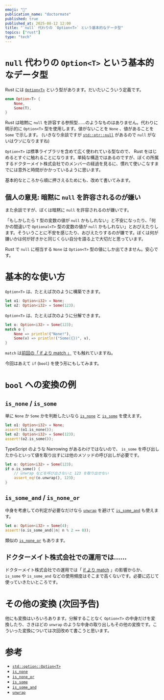 ```yaml
---
emoji: "🫥"
publication_name: "doctormate"
published: true
published_at: 2025-08-12 12:00
title: "`null` 代わりの `Option<T>` という基本的なデータ型"
topics: ["rust"]
type: "tech"
---
```


# `null` 代わりの `Option<T>` という基本的なデータ型

Rust には [`Option<T>`](https://doc.rust-lang.org/std/option/enum.Option.html) という型があります。だいたいこういう定義です。

```rust
enum Option<T> {
    None,
    Some(T),
}
```

Rust は暗黙に `null` を許容する参照型……のようなものはありません。代わりに明示的に `Option<T>` 型を使用します。値がないことを `None` 、値があることを `Some` で示します。 (いきなり余談ですが [`std::ptr::null`](https://doc.rust-lang.org/std/ptr/fn.null.html) があるので `null` がないはウソになりますね)

`Option<T>` は標準ライブラリを含めて広く使われている型なので、 Rust をはじめるとすぐに触れることになります。単純な構造ではあるのですが、ぼくの所属するドクターメイト株式会社でのメンバーの経過を見るに、慣れて使いこなすまでには意外と時間がかかっているように思います。

基本的なところから順に押さえるためにも、改めて書いてみます。

## 個人の意見: 暗黙に `null` を許容されるのが嫌い

また余談ですが、ぼくは暗黙に `null` を許容されるのが嫌いです。

「もしかしたら `T` 型の変数の値が `null` かもしれない」と不安になったり、「何かの間違いで `Optional<T>` 型の変数の値が `null` かもしれない」とおびえたりします。そういうことに不安を感じたり、おびえたりするのが嫌です。ぼくは何が嫌いかは何が好きかと同じくらい自分を語る上で大切だと思っています。

Rust で `null` に相当する `None` は `Option<T>` 型の値にしか出てきません。安心です。

# 基本的な使い方

`Option<T>` は、たとえば次のように構築できます。

```rust
let o1: Option<i32> = None;
let o2: Option<i32> = Some(123);
```

`Option<T>` は、たとえば次のように分解できます。

```rust
let o: Option<i32> = Some(123);
match o {
    None => println!("None!"),
    Some(v) => println!("Some({})", v),
}
```

`match` は[前回の「 if より match 」](https://zenn.dev/doctormate/articles/269b20722fd9cd) でも触れていますね。

今回はあえて `if` (`bool`) を使う形にもしてみます。

# `bool` への変換の例

## `is_none` / `is_some`

単に `None` か `Some` かを判断したいなら [`is_none`](https://doc.rust-lang.org/std/option/enum.Option.html#method.is_none) と [`is_some`](https://doc.rust-lang.org/std/option/enum.Option.html#method.is_none) を使えます。

```rust
let o1: Option<i32> = None;
assert!(o1.is_none());
let o2: Option<i32> = Some(123);
assert!(o2.is_some());
```

TypeScript のような Narrowing があるわけではないので、 `is_some` を呼び出したからといって値を取り出すには他のメソッドの呼び出しが必要です。

```rust
let o: Option<i32> = Some(123);
if o.is_some() {
    // unwrap などを呼び出さないと 123 を取り出せない
    assert_eq!(o.unwrap(), 123);
}
```

## `is_some_and` / `is_none_or`

中身を考慮しての判定が必要なだけなら [`unwrap`](https://doc.rust-lang.org/std/option/enum.Option.html#method.unwrap) を避けて [`is_some_and`](https://doc.rust-lang.org/std/option/enum.Option.html#method.is_some_and) も使えます。

```rust
let o: Option<i32> = Some(4);
assert!(o.is_some_and(|n| n % 2 == 0));
```

類似の [`is_none_or`](https://doc.rust-lang.org/std/option/enum.Option.html#method.is_none_or) もあります。

## ドクターメイト株式会社での運用では……

ドクターメイト株式会社での運用では「 [if より match](https://zenn.dev/doctormate/articles/269b20722fd9cd) 」の影響からか、 `is_some` や `is_some_and` などの使用頻度はそこまで高くないです。必要に応じて使っていきたいところです。

# その他の変換 (次回予告)

他にも変換はいろいろあります。分解することなく `Option<T>` の中身だけを変換したり、さきほどの `unwrap` のような中身の取り出しもその他の変換です。こういった変換については次回改めて書こうと思います。

# 参考

- [`std::option::Option<T>`](https://doc.rust-lang.org/std/option/enum.Option.html)
- [`is_none`](https://doc.rust-lang.org/std/option/enum.Option.html#method.is_none)
- [`is_none_or`](https://doc.rust-lang.org/std/option/enum.Option.html#method.is_none_or)
- [`is_some`](https://doc.rust-lang.org/std/option/enum.Option.html#method.is_none)
- [`is_some_and`](https://doc.rust-lang.org/std/option/enum.Option.html#method.is_some_and)
- [`unwrap`](https://doc.rust-lang.org/std/option/enum.Option.html#method.unwrap)
